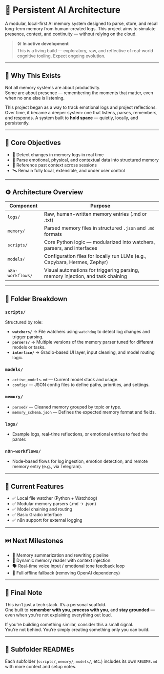 # 🧠 Persistent AI Architecture

A modular, local-first AI memory system designed to parse, store, and recall long-term memory from human-created logs. This project aims to simulate presence, context, and continuity — without relying on the cloud.

> 🛠️ **In active development**  
> This is a living build — exploratory, raw, and reflective of real-world cognitive tooling. Expect ongoing evolution.

---

## 🌌 Why This Exists

Not all memory systems are about productivity.  
Some are about presence — remembering the moments that matter, even when no one else is listening.

This project began as a way to track emotional logs and project reflections. Over time, it became a deeper system: one that listens, parses, remembers, and responds. A system built to **hold space** — quietly, locally, and persistently.

---

## 🧭 Core Objectives

- 🔁 Detect changes in memory logs in real time
- 🧷 Parse emotional, physical, and contextual data into structured memory
- 🧠 Reference past context across sessions
- 🛰️ Remain fully local, extensible, and under user control

---

## ⚙️ Architecture Overview

| Component | Purpose |
|----------|---------|
| `logs/` | Raw, human-written memory entries (.md or .txt) |
| `memory/` | Parsed memory files in structured `.json` and `.md` formats |
| `scripts/` | Core Python logic — modularized into watchers, parsers, and interfaces |
| `models/` | Configuration files for locally run LLMs (e.g., Capybara, Hermes, Zephyr) |
| `n8n-workflows/` | Visual automations for triggering parsing, memory injection, and task chaining |

---

## 📁 Folder Breakdown

### `scripts/`
Structured by role:
- **`watchers/`** → File watchers using `watchdog` to detect log changes and trigger parsing.
- **`parsers/`** → Multiple versions of the memory parser tuned for different models or tasks.
- **`interface/`** → Gradio-based UI layer, input cleaning, and model routing logic.

### `models/`
- `active_models.md` — Current model stack and usage.
- `config/` — JSON config files to define paths, priorities, and settings.

### `memory/`
- `parsed/` — Cleaned memory grouped by topic or type.
- `memory_schema.json` — Defines the expected memory format and fields.

### `logs/`
- Example logs, real-time reflections, or emotional entries to feed the parser.

### `n8n-workflows/`
- Node-based flows for log ingestion, emotion detection, and remote memory entry (e.g., via Telegram).

---

## 🧪 Current Features

- ✅ Local file watcher (Python + Watchdog)
- ✅ Modular memory parsers (.md → .json)
- ✅ Model chaining and routing
- ✅ Basic Gradio interface
- ✅ n8n support for external logging

---

## ⏭️ Next Milestones

- 🔄 Memory summarization and rewriting pipeline
- 🧩 Dynamic memory reader with context injection
- 🗣️ Real-time voice input / emotional tone feedback loop
- 🔐 Full offline fallback (removing OpenAI dependency)

---

## 🌱 Final Note

This isn’t just a tech stack. It’s a personal scaffold.  
One built to **remember with you**, **process with you**, and **stay grounded** — even when you're not explaining everything out loud.

If you're building something similar, consider this a small signal.  
You're not behind. You’re simply creating something only you can build.

---

## 🔗 Subfolder READMEs

Each subfolder (`scripts/`, `memory/`, `models/`, etc.) includes its own `README.md` with more context and setup notes.
